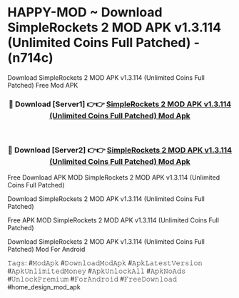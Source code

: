 # HAPPY-MOD ~ Download SimpleRockets 2 MOD APK v1.3.114 (Unlimited Coins Full Patched) - (n714c)
Download SimpleRockets 2 MOD APK v1.3.114 (Unlimited Coins Full Patched) Free Mod APK

<div align="center">
<h3>🔴 Download [Server1] 👉👉 <a href="https://apk-comot.site?title=SimpleRockets_2_MOD_APK_v1.3.114_(Unlimited_Coins_Full_Patched)">SimpleRockets 2 MOD APK v1.3.114 (Unlimited Coins Full Patched) Mod Apk</a></h3><br>

<h3>🔴 Download [Server2] 👉👉 <a href="https://apk-comot.site?title=SimpleRockets_2_MOD_APK_v1.3.114_(Unlimited_Coins_Full_Patched)">SimpleRockets 2 MOD APK v1.3.114 (Unlimited Coins Full Patched) Mod Apk</a></h3>
</div>


Free Download APK MOD SimpleRockets 2 MOD APK v1.3.114 (Unlimited Coins Full Patched)

Download SimpleRockets 2 MOD APK v1.3.114 (Unlimited Coins Full Patched) 

Free APK MOD SimpleRockets 2 MOD APK v1.3.114 (Unlimited Coins Full Patched) 

Download SimpleRockets 2 MOD APK v1.3.114 (Unlimited Coins Full Patched) Mod For Android

𝚃𝚊𝚐𝚜: #𝙼𝚘𝚍𝙰𝚙𝚔 #𝙳𝚘𝚠𝚗𝚕𝚘𝚊𝚍𝙼𝚘𝚍𝙰𝚙𝚔 #𝙰𝚙𝚔𝙻𝚊𝚝𝚎𝚜𝚝𝚅𝚎𝚛𝚜𝚒𝚘𝚗 #𝙰𝚙𝚔𝚄𝚗𝚕𝚒𝚖𝚒𝚝𝚎𝚍𝙼𝚘𝚗𝚎𝚢 #𝙰𝚙𝚔𝚄𝚗𝚕𝚘𝚌𝚔𝙰𝚕𝚕 #𝙰𝚙𝚔𝙽𝚘𝙰𝚍𝚜 #𝚄𝚗𝚕𝚘𝚌𝚔𝙿𝚛𝚎𝚖𝚒𝚞𝚖 #𝙵𝚘𝚛𝙰𝚗𝚍𝚛𝚘𝚒𝚍 #𝙵𝚛𝚎𝚎𝙳𝚘𝚠𝚗𝚕𝚘𝚊𝚍 #home_design_mod_apk